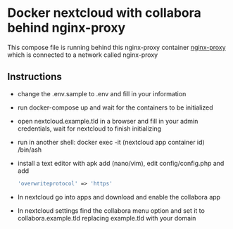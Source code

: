 # Docker nextcloud with collabora behind nginx-proxy

This compose file is running behind this nginx-proxy container
[nginx-proxy](https://github.com/JrCs/docker-letsencrypt-nginx-proxy-companion) which is connected to a network called nginx-proxy

## Instructions

* change the .env.sample to .env and fill in your information
* run docker-compose up and wait for the containers to be initialized
* open nextcloud.example.tld in a browser and fill in your admin credentials, wait for nextcloud to finish initializing
* run in another shell: docker exec -it (nextcloud app container id) /bin/ash
* install a text editor with apk add (nano/vim), edit config/config.php and add

    ```php
    'overwriteprotocol' => 'https'
    ```

* In nextcloud go into apps and download and enable the collabora app
* In nextcloud settings find the collabora menu option and set it to collabora.example.tld replacing example.tld with your domain
